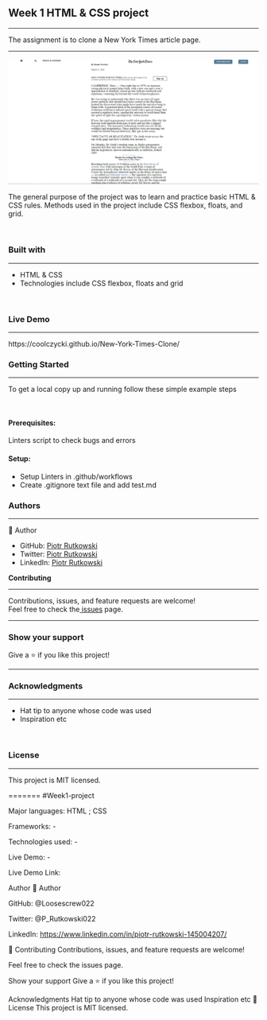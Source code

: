 <h2><b>Week 1 HTML & CSS project</b></h2>
<hr>
<p>The assignment is to clone a New York Times article page.</p>
<hr>
<img src="PP.jpg">
<br>
<p>The general purpose of the project was to learn and practice basic HTML & CSS  rules.
Methods used in the project include CSS  flexbox, floats, and grid.</p><br>
<h3><b>Built with</b></h3>
<hr>
<ul>
  <li>HTML & CSS</li> 
  <li>Technologies include CSS flexbox, floats and grid</li>
</ul>
<br>
<h3><b>Live Demo</b></h3>
<hr>
https://coolczycki.github.io/New-York-Times-Clone/

<h3><b>Getting Started</b></h3>
<hr>
<p>To get a local copy up and running follow these simple example steps</p>
<br>
<h4><b>Prerequisites:</b></h4>Linters script to check bugs and errors
<h4><b>Setup:</b></h4><ul>
                         <li>Setup Linters in .github/workflows</li>
                         <li>Create .gitignore text file and add test.md</li>
                      </ul>                             
                                                       
<h3><b>Authors</b></h3>
<hr>
 👤 Author<br>
   
<ul>
  <li>GitHub: <a href="https://github.com/Loosescrew022">Piotr Rutkowski</a></li>
  <li>Twitter: <a href="https://twitter.com/P_Rutkowski022">Piotr Rutkowski</a></li>
  <li>LinkedIn: <a href="https://www.linkedin.com/in/piotr-rutkowski-145004207/">Piotr Rutkowski</a></li>
</ul  

<h3><b>Contributing</b></h3>
<hr>
Contributions, issues, and feature requests are welcome!<br>
Feel free to check the<a href="https://github.com/Loosescrew022/Week1-project/pull/5"> issues</a> page.
<hr>
<h3><b>Show your support</b></h3>
Give a ⭐️ if you like this project!<hr>

<h3><b>Acknowledgments</b></h3>
<hr>
<ul>
  <li>Hat tip to anyone whose code was used</li>
  <li>Inspiration etc</li>
</ul>
<br>
<h3><b>License</b></h3>
<hr>
This project is MIT licensed.

=======
#Week1-project

Major languages: HTML ; CSS

Frameworks: -

Technologies used: -

Live Demo: -

Live Demo Link:

Author
👤 Author

GitHub: @Loosescrew022

Twitter: @P_Rutkowski022

LinkedIn: https://www.linkedin.com/in/piotr-rutkowski-145004207/

🤝 Contributing
Contributions, issues, and feature requests are welcome!

Feel free to check the issues page.

Show your support
Give a ⭐️ if you like this project!

Acknowledgments
Hat tip to anyone whose code was used
Inspiration
etc
📝 License
This project is MIT licensed.

